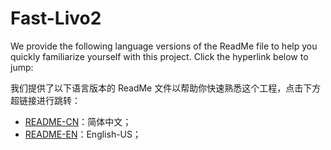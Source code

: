 # Fast-Livo2 

We provide the following language versions of the ReadMe file to help you quickly familiarize yourself with this project. Click the hyperlink below to jump:

我们提供了以下语言版本的 ReadMe 文件以帮助你快速熟悉这个工程，点击下方超链接进行跳转：

* [README-CN](./ReadMe-CN.md)：简体中文；
* [README-EN](./ReadMe-EN.md)：English-US；

